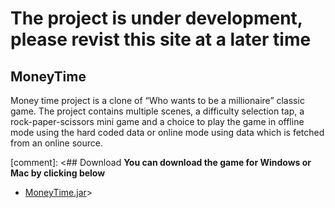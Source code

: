 # The project is under development, please revist this site at a later time

##  MoneyTime
Money time project is a clone of “Who wants to be a millionaire” classic game. The project contains multiple scenes, a difficulty selection tap, a rock-paper-scissors mini game and a choice to play the game in offline mode using the hard coded data or online mode using data which is fetched from an online source.





[comment]: <## Download
**You can download the game for Windows or Mac by clicking below**
 - [MoneyTime.jar](https://github.com/firasAltayeb/MoneyTime/raw/master/MoneyTime/MoneyTime.jar)>
 


